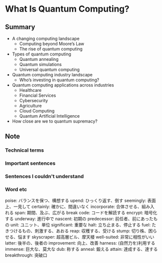 # What Is Quantum Computing?

## Summary

- A changing computing landscape
    - Computing beyond Moore’s Law
    - The rise of quantum computing
- Types of quantum computing
    - Quantum annealing
    - Quantum simulations
    - Universal quantum computing
- Quantum computing industry landscape
    - Who’s investing in quantum computing?
- Quantum computing applications across industries
    - Healthcare
    - Financial Services
    - Cybersecurity
    - Agriculture
    - Cloud Computing
    - Quantum Artificial Intelligence
- How close are we to quantum supremacy?

## Note

### Technical terms

### Important sentences

### Sentences I couldn't understand

### Word etc

poise: バランスを保つ、構想する
upend: ひっくり返す、倒す
seemingly: 表面上、一見して
certainly: 確かに、間違いなく
incorporate: 合体させる、組み入れる
span: 期間、及ぶ、広がる
break code: コードを解読する
encrypt: 暗号化する
underway: 進行中で
nascent: 初期の
predecessor: 前任者、前にあったもの
unit: ユニット、単位
significant: 重要な
halt: 立ち止まる、停止する
fuel: たきつけるもの、刺激する、あおる
reap: 収穫する、受ける
stump: 切り株、困らせる、悩ます
skyscraper: 超高層ビル、摩天楼
well-suited: 非常に相性がいい
latter: 後半の、後者の
improvement: 向上、改善
harness: (自然力を)利用する
immense: 巨大な、莫大な
dub: 称する
anneal: 鍛える
attain: 達成する、達する
breakthrough: 突破口

